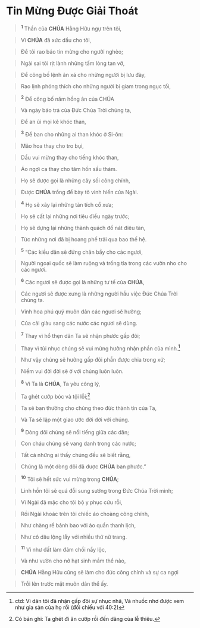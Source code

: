 # Tin Mừng Được Giải Thoát

> <sup><b>1</b></sup> Thần của **CHÚA** Hằng Hữu ngự trên tôi,
>


> Vì **CHÚA** đã xức dầu cho tôi,
>


> Để tôi rao báo tin mừng cho người nghèo;
>


> Ngài sai tôi rịt lành những tấm lòng tan vỡ,
>


> Để công bố lệnh ân xá cho những người bị lưu đày,
>


> Rao lịnh phóng thích cho những người bị giam trong ngục tối,
>


> <sup><b>2</b></sup> Để công bố năm hồng ân của CHÚA
>


> Và ngày báo trả của Đức Chúa Trời chúng ta,
>


> Để an ủi mọi kẻ khóc than,
>


> <sup><b>3</b></sup> Để ban cho những ai than khóc ở Si-ôn:
>


> Mão hoa thay cho tro bụi,
>


> Dầu vui mừng thay cho tiếng khóc than,
>


> Áo ngợi ca thay cho tâm hồn sầu thảm.
>


> Họ sẽ được gọi là những cây sồi công chính,
>


> Được **CHÚA** trồng để bày tỏ vinh hiển của Ngài.
>


> <sup><b>4</b></sup> Họ sẽ xây lại những tàn tích cổ xưa;
>


> Họ sẽ cất lại những nơi tiêu điều ngày trước;
>


> Họ sẽ dựng lại những thành quách đổ nát điêu tàn,
>


> Tức những nơi đã bị hoang phế trải qua bao thế hệ.
>


> <sup><b>5</b></sup> “Các kiều dân sẽ đứng chăn bầy cho các ngươi,
>


> Người ngoại quốc sẽ làm ruộng và trồng tỉa trong các vườn nho cho các ngươi.
>


> <sup><b>6</b></sup> Các ngươi sẽ được gọi là những tư tế của **CHÚA**,
>


> Các ngươi sẽ được xưng là những người hầu việc Đức Chúa Trời chúng ta.
>


> Vinh hoa phú quý muôn dân các ngươi sẽ hưởng;
>


> Của cải giàu sang các nước các ngươi sẽ dùng.
>


> <sup><b>7</b></sup> Thay vì hổ thẹn dân Ta sẽ nhận phước gấp đôi;
>


> Thay vì tủi nhục chúng sẽ vui mừng hưởng nhận phần của mình.[^1]
>


> Như vậy chúng sẽ hưởng gấp đôi phần được chia trong xứ;
>


> Niềm vui đời đời sẽ ở với chúng luôn luôn.
>


> <sup><b>8</b></sup> Vì Ta là **CHÚA**, Ta yêu công lý,
>


> Ta ghét cướp bóc và tội lỗi;[^2]
>


> Ta sẽ ban thưởng cho chúng theo đức thành tín của Ta,
>


> Và Ta sẽ lập một giao ước đời đời với chúng.
>


> <sup><b>9</b></sup> Dòng dõi chúng sẽ nổi tiếng giữa các dân;
>


> Con cháu chúng sẽ vang danh trong các nước;
>


> Tất cả những ai thấy chúng đều sẽ biết rằng,
>


> Chúng là một dòng dõi đã được **CHÚA** ban phước.”
>


> <sup><b>10</b></sup> Tôi sẽ hết sức vui mừng trong **CHÚA**;
>


> Linh hồn tôi sẽ quá đỗi sung sướng trong Đức Chúa Trời mình;
>


> Vì Ngài đã mặc cho tôi bộ y phục cứu rỗi,
>


> Rồi Ngài khoác trên tôi chiếc áo choàng công chính,
>


> Như chàng rể bảnh bao với áo quần thanh lịch,
>


> Như cô dâu lộng lẫy với nhiều thứ nữ trang.
>


> <sup><b>11</b></sup> Vì như đất làm đâm chồi nẩy lộc,
>


> Và như vườn cho nở hạt sinh mầm thể nào,
>


> **CHÚA** Hằng Hữu cũng sẽ làm cho đức công chính và sự ca ngợi
>


> Trỗi lên trước mặt muôn dân thể ấy.
>

[^1]: ctd: Vì dân tôi đã nhận gấp đôi sự nhục nhã, Và nhuốc nhơ được xem như gia sản của họ rồi (đối chiếu với 40:2)
[^2]: Có bản ghi: Ta ghét đi ăn cướp rồi đến dâng của lễ thiêu.
